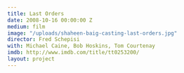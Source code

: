 ```yaml
---
title: Last Orders
date: 2008-10-16 00:00:00 Z
medium: film
image: "/uploads/shaheen-baig-casting-last-orders.jpg"
director: Fred Schepisi
with: Michael Caine, Bob Hoskins, Tom Courtenay
imdb: http://www.imdb.com/title/tt0253200/
layout: project
---
```


